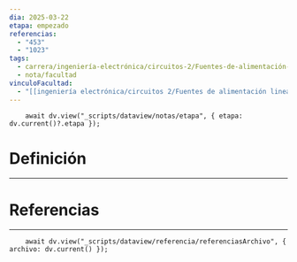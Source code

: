 ```yaml
---
dia: 2025-03-22
etapa: empezado
referencias:
  - "453"
  - "1023"
tags:
  - carrera/ingeniería-electrónica/circuitos-2/Fuentes-de-alimentación-lineales
  - nota/facultad
vinculoFacultad:
  - "[[ingeniería electrónica/circuitos 2/Fuentes de alimentación lineales/Resumen.md]]"
---
```

```dataviewjs
	await dv.view("_scripts/dataview/notas/etapa", { etapa: dv.current()?.etapa });
```
# Definición
---


# Referencias
---
```dataviewjs
	await dv.view("_scripts/dataview/referencia/referenciasArchivo", { archivo: dv.current() });
```